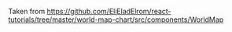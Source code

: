 

Taken from
https://github.com/EliEladElrom/react-tutorials/tree/master/world-map-chart/src/components/WorldMap

